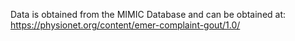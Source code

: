 
Data is obtained from the MIMIC Database and can be obtained at:  https://physionet.org/content/emer-complaint-gout/1.0/
